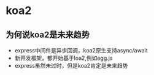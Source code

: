 # koa2 

## 为何说koa2是未来趋势
- express中间件是异步回调，koa2原生支持async/await  
- 新开发框架，都开始基于loa2,例如egg.js
- express虽然未过时，但是koa2肯定是未来趋势
